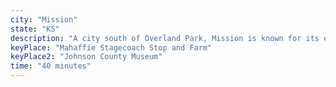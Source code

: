```yaml
---
city: "Mission"
state: "KS"
description: "A city south of Overland Park, Mission is known for its excellent schools, family-friendly atmosphere, and proximity to shopping and dining options. It's also home to the Mission Tree Sanctuary, a popular spot for hiking and biking."
keyPlace: "Mahaffie Stagecoach Stop and Farm"
keyPlace2: "Johnson County Museum"
time: "40 minutes"
---
```

